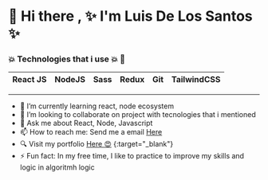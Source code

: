 # 👋 Hi there , ✨ I'm Luis De Los Santos ✨ 

<!--
**Aneudypq2004/Aneudypq2004** is a ✨ _special_ ✨ repository because its `README.md` (this file) appears on your GitHub profile.

Here are some ideas to get you started:

-->

###  :boom: Technologies that i use :boom: :100:

| React JS | NodeJS | Sass | Redux | Git | TailwindCSS
| ---------|--------|------|-------|-----|--------------

----

- 🌱 I’m currently learning react, node ecosystem
- 👯 I’m looking to collaborate on project with tecnologies that i mentioned
- 💬 Ask me about React, Node, Javascript
- 📫 How to reach me: Send me a email [Here](mailto:dluisaneudy82@gmail.com)
-  :mag: Visit my portfolio [Here :heart_eyes:](https://aneudypq.netlify.app) {:target="_blank"}
- ⚡ Fun fact:  In my free time, I like to practice to improve my skills and logic in algoritmh logic
